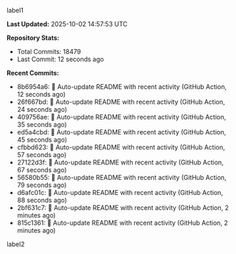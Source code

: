 
label1 
<!-- ACTIVITY_START -->
**Last Updated:** 2025-10-02 14:57:53 UTC

**Repository Stats:**
- Total Commits: 18479
- Last Commit: 12 seconds ago

**Recent Commits:**
- 8b6954a6: 🤖 Auto-update README with recent activity (GitHub Action, 12 seconds ago)
- 26f667bd: 🤖 Auto-update README with recent activity (GitHub Action, 24 seconds ago)
- 409756ae: 🤖 Auto-update README with recent activity (GitHub Action, 35 seconds ago)
- ed5a4cbd: 🤖 Auto-update README with recent activity (GitHub Action, 45 seconds ago)
- cfbbd623: 🤖 Auto-update README with recent activity (GitHub Action, 57 seconds ago)
- 27122d3f: 🤖 Auto-update README with recent activity (GitHub Action, 67 seconds ago)
- 56580b55: 🤖 Auto-update README with recent activity (GitHub Action, 79 seconds ago)
- d6afc01c: 🤖 Auto-update README with recent activity (GitHub Action, 88 seconds ago)
- 2bf631c7: 🤖 Auto-update README with recent activity (GitHub Action, 2 minutes ago)
- 815c1361: 🤖 Auto-update README with recent activity (GitHub Action, 2 minutes ago)
<!-- ACTIVITY_END -->

label2
